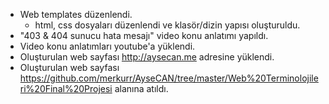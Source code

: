 - Web templates düzenlendi.
  - html, css dosyaları düzenlendi ve klasör/dizin yapısı oluşturuldu.
- "403 & 404 sunucu hata mesajı" video konu anlatımı yapıldı.
- Video konu anlatımları youtube'a yüklendi.
- Oluşturulan web sayfası http://aysecan.me adresine yüklendi.
- Oluşturulan web sayfası https://github.com/merkurr/AyseCAN/tree/master/Web%20Terminolojileri%20Final%20Projesi alanına atıldı.
